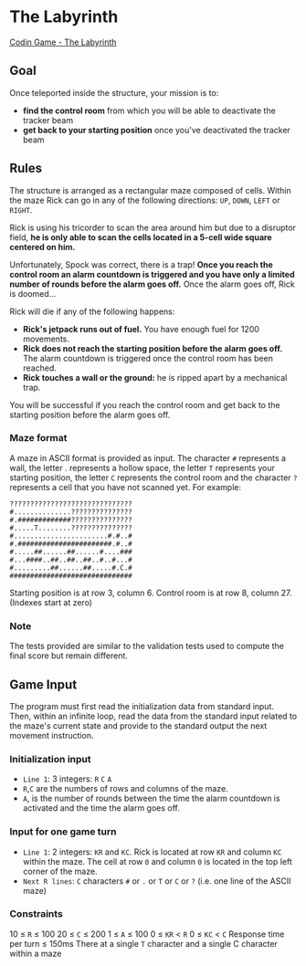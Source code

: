 # The Labyrinth

[Codin Game - The Labyrinth](https://www.codingame.com/training/hard/the-labyrinth)

## Goal

Once teleported inside the structure, your mission is to:

- **find the control room** from which you will be able to deactivate the tracker beam
- **get back to your starting position** once you've deactivated the tracker beam

## Rules

The structure is arranged as a rectangular maze composed of cells. Within the maze Rick can go in any of the following directions: `UP`, `DOWN`, `LEFT` or `RIGHT`.

Rick is using his tricorder to scan the area around him but due to a disruptor field, **he is only able to scan the cells located in a 5-cell wide square centered on him.**

Unfortunately, Spock was correct, there is a trap! **Once you reach the control room an alarm countdown is triggered and you have only a limited number of rounds before the alarm goes off.** Once the alarm goes off, Rick is doomed...

Rick will die if any of the following happens:

- **Rick's jetpack runs out of fuel.** You have enough fuel for 1200 movements.
- **Rick does not reach the starting position before the alarm goes off.** The alarm countdown is triggered once the control room has been reached.
- **Rick touches a wall or the ground:** he is ripped apart by a mechanical trap.

You will be successful if you reach the control room and get back to the starting position before the alarm goes off.

### Maze format

A maze in ASCII format is provided as input. The character `#` represents a wall, the letter . represents a hollow space, the letter `T` represents your starting position, the letter `C` represents the control room and the character `?` represents a cell that you have not scanned yet. For example:

```text
??????????????????????????????
#..............???????????????
#.#############???????????????
#.....T........???????????????
#.......................#.#..#
#.#######################.#..#
#.....##......##......#....###
#...####..##..##..##..#..#...#
#.........##......##.....#.C.#
##############################
```

Starting position is at row 3, column 6. Control room is at row 8, column 27. (Indexes start at zero)

### Note

The tests provided are similar to the validation tests used to compute the final score but remain different.

## Game Input

The program must first read the initialization data from standard input. Then, within an infinite loop, read the data from the standard input related to the maze's current state and provide to the standard output the next movement instruction.

### Initialization input

- `Line 1`: 3 integers: `R` `C` `A`
- `R`,`C` are the numbers of rows and columns of the maze.
- `A`, is the number of rounds between the time the alarm countdown is activated and the time the alarm goes off.

### Input for one game turn

- `Line 1`: 2 integers: `KR` and `KC`. Rick is located at row `KR` and column `KC` within the maze. The cell at row `0` and column `0` is located in the top left corner of the maze.
- `Next R lines`: `C` characters `#` or `.` or `T` or `C` or `?` (i.e. one line of the ASCII maze)

### Constraints

10 ≤ `R` ≤ 100
20 ≤ `C` ≤ 200
1 ≤ `A` ≤ 100
0 ≤ `KR` < `R`
0 ≤ `KC` < `C`
Response time per turn ≤ 150ms
There at a single `T` character and a single C character within a maze

